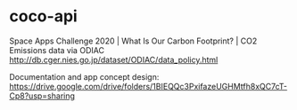 # coco-api
Space Apps Challenge 2020 | What Is Our Carbon Footprint? | CO2 Emissions data via ODIAC http://db.cger.nies.go.jp/dataset/ODIAC/data_policy.html

Documentation and app concept design:
https://drive.google.com/drive/folders/1BIEQQc3PxifazeUGHMtfh8xQC7cT-Cp8?usp=sharing
